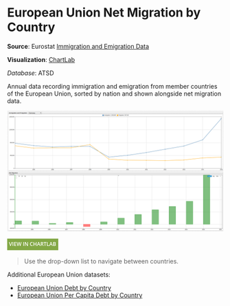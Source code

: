 # European Union Net Migration by Country

**Source**: Eurostat [Immigration and Emigration Data](https://ec.europa.eu)

**Visualization**: [ChartLab](https://apps.axibase.com/chartlab)

_Database_: ATSD

Annual data recording immigration and emigration from member countries of the European Union, sorted by nation and shown alongside
net migration data.

![](./images/mig-01.png)

[![View in ChartLab](../../images/new-button.png)](https://apps.axibase.com/chartlab/574349d5/3/#fullscreen)

> Use the drop-down list to navigate between countries.

Additional European Union datasets:

* [European Union Debt by Country](../eu-debt/README.md)
* [European Union Per Capita Debt by Country](../eu-debt-per-capita/README.md)
